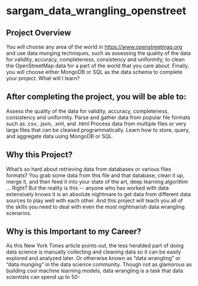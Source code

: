 # sargam_data_wrangling_openstreet

## Project Overview

You will choose any area of the world in https://www.openstreetmap.org and use data munging techniques, such as assessing the quality of the data for validity, accuracy, completeness, consistency and uniformity, to clean the OpenStreetMap data for a part of the world that you care about. Finally, you will choose either MongoDB or SQL as the data schema to complete your project.
What will I learn?

## After completing the project, you will be able to:

Assess the quality of the data for validity, accuracy, completeness, consistency and uniformity.
Parse and gather data from popular file formats such as .csv, .json, .xml, and .html
Process data from multiple files or very large files that can be cleaned programmatically.
Learn how to store, query, and aggregate data using MongoDB or SQL.

## Why this Project?

What’s so hard about retrieving data from databases or various files formats? You grab some data from this file and that database, clean it up, merge it, and then feed it into your state of the art, deep learning algorithm … Right? 
But the reality is this -- anyone who has worked with data extensively knows it is an absolute nightmare to get data from different data sources to play well with each other. 
And this project will teach you all of the skills you need to deal with even the most nightmarish data wrangling scenarios. 

## Why is this Important to my Career?

As this New York Times article points out, the less heralded part of doing data science is manually collecting and cleaning data so it can be easily explored and analyzed later. Or otherwise known as “data wrangling” or “data munging” in the data science community. 
Though not as glamorous as building cool machine learning models, data wrangling is a task that data scientists can spend up to 50-
